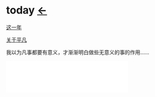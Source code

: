 # today  [←](../../../../Doc/Diary/index.md)

[这一年](https://www.qingmo.net/article/26873.html)

[关于平凡](https://www.qingmo.net/article/24069.html)

我以为凡事都要有意义，才渐渐明白做些无意义的事的作用……

<iframe frameborder="no" border="0" marginwidth="0" marginheight="0" width=330 height=86 src="//music.163.com/outchain/player?type=2&id=574919767&auto=1&height=66"></iframe>
